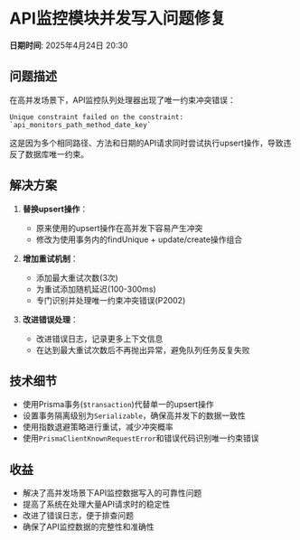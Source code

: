 # API监控模块并发写入问题修复

**日期时间**: 2025年4月24日 20:30

## 问题描述

在高并发场景下，API监控队列处理器出现了唯一约束冲突错误：

```
Unique constraint failed on the constraint: `api_monitors_path_method_date_key`
```

这是因为多个相同路径、方法和日期的API请求同时尝试执行upsert操作，导致违反了数据库唯一约束。

## 解决方案

1. **替换upsert操作**：
   - 原来使用的upsert操作在高并发下容易产生冲突
   - 修改为使用事务内的findUnique + update/create操作组合

2. **增加重试机制**：
   - 添加最大重试次数(3次)
   - 为重试添加随机延迟(100-300ms)
   - 专门识别并处理唯一约束冲突错误(P2002)

3. **改进错误处理**：
   - 改进错误日志，记录更多上下文信息
   - 在达到最大重试次数后不再抛出异常，避免队列任务反复失败

## 技术细节

- 使用Prisma事务(`$transaction`)代替单一的upsert操作
- 设置事务隔离级别为`Serializable`，确保高并发下的数据一致性
- 使用指数退避策略进行重试，减少冲突概率
- 使用`PrismaClientKnownRequestError`和错误代码识别唯一约束错误

## 收益

- 解决了高并发场景下API监控数据写入的可靠性问题
- 提高了系统在处理大量API请求时的稳定性
- 改进了错误日志，便于排查问题
- 确保了API监控数据的完整性和准确性